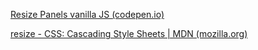 





[Resize Panels vanilla JS (codepen.io)](https://codepen.io/pablowbk/pen/bGbxZoz?editors=1111)





[resize - CSS: Cascading Style Sheets | MDN (mozilla.org)](https://developer.mozilla.org/en-US/docs/Web/CSS/resize)